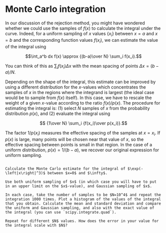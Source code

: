 # Monte Carlo integration

In our discussion of the rejection method, you might have wondered whether we could use the samples of $f(x)$ to calculate the integral under the curve. Indeed, for a uniform sampling of $x$ values $\left\{x_i\right\}$ between $x=a$ and $x=b$ and the corresponding function values $f(x_i)$, 
we can estimate the value of the integral using

$$\int_a^b dx f(x) \approx {(b-a)\over N} \sum_i f(x_i).$$

You can think of this as $\sum_i f(x_i) \Delta x$ with the mean spacing of points $\Delta x = (b-a)/N$.

Depending on the shape of the integral, this estimate can be improved by using a different distribution for the $x$-values which concentrates the samples of $x$ in the regions where the integrand is largest (the ideal case would be to sample from $f(x)$ itself). In this case, we have to rescale the weight of a given $x$-value according to the ratio $f(x)/p(x)$. The procedure for estimating the integral is: (1) select $N$ samples of $x$ from the probability distribution $p(x)$, and (2) evaluate the integral using

$$ {1\over N} \sum_i {f(x_i)\over p(x_i)}.$$

The factor $1/p(x_i)$ measures the effective spacing of the samples at $x=x_i$. If $p(x)$ is large, many points will be chosen near that value of $x$, so the effective spacing between points is small in that region. In the case of a uniform distribution, $p(x) = 1/(b-a)$, we recover our original expression for uniform sampling.

```{admonition} Exercise

Calculate the Monte Carlo estimate for the integral of $\exp(-\left|x\right|^3)$ between $x=0$ and $\infty$. 

Use both uniform sampling of $x$ (in which case you will have to put in an upper limit on the $x$-value), and Gaussian sampling of $x$. 

In each case, take the number of samples to be $N=10^4$ and repeat the integration 1000 times. Plot a histogram of the values of the integral that you obtain. Calculate the mean and standard deviation and compare the uniform and Gaussian sampling, and also with the exact value of the integral (you can use `scipy.integrate.quad`).

Repeat for different $N$ values. How does the error in your value for the integral scale with $N$?

```

